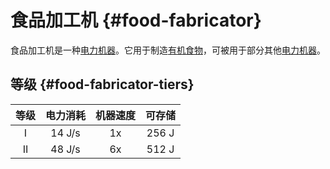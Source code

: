 # 食品加工机 {#food-fabricator}

食品加工机是一种[电力机器](/Electric-Machines#machines)。它用于制造[有机食物](/Miscellaneous-Items)，可被用于部分其他[电力机器](/Electric-Machines#machines)。

## 等级 {#food-fabricator-tiers}

| 等级 | 电力消耗 | 机器速度  | 可存储 |
| :-----------: | :----: | :---------------: | :----: |
| I             | 14 J/s | 1x                | 256 J  |
| II            | 48 J/s | 6x                | 512 J  |
